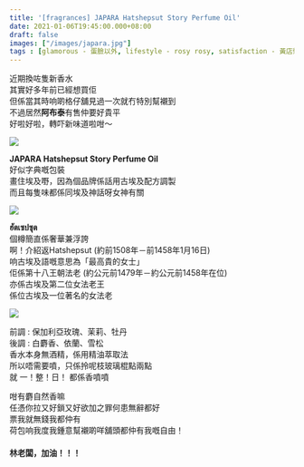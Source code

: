 ```yaml
---
title: '[fragrances] JAPARA Hatshepsut Story Perfume Oil'
date: 2021-01-06T19:45:00.000+08:00
draft: false
images: ["/images/japara.jpg"]
tags : [glamorous - 蛋臉以外, lifestyle - rosy rosy, satisfaction - 黃店懲罰日]
---
```


近期換咗隻新香水  
其實好多年前已經想買佢  
但係當其時响啲格仔舖見過一次就冇特別幫襯到  
不過居然**阿布泰**有售仲要好貴平  
好啦好啦，轉吓新味道啦咁～  

![](/images/japara.jpg)

**JAPARA Hatshepsut Story Perfume Oil**  
好似字典嘅包裝  
畫住埃及嘢，因為個品牌係話用古埃及配方調製  
而且每隻味都係同埃及神話呀女神有關  

![](/images/japara1.jpg)

**ฮัตเซปซุต**  
個樽簡直係奢華兼浮誇  
啊！介紹返Hatshepsut (約前1508年－前1458年1月16日)  
响古埃及語嘅意思為「最高貴的女士」  
佢係第十八王朝法老 (約公元前1479年－約公元前1458年在位)  
亦係古埃及第二位女法老王  
係位古埃及一位著名的女法老  

![](/images/japara2.jpg)

前調 : 保加利亞玫瑰、茉莉、牡丹  
後調 : 白麝香、依蘭、雪松  
香水本身無酒精，係用精油萃取法  
所以唔需要噴，只係拎呢枝玻璃棍點兩點  
就 一！整！日！ 都係香噴噴  
  
咁有麝自然香嘛  
任憑你拉又好鎖又好欲加之罪何患無辭都好  
票我就無錢我都仲有  
荷包响我度我鍾意幫襯啲咩舖頭都仲有我嘅自由！  
#### 林老闆，加油！！！  

